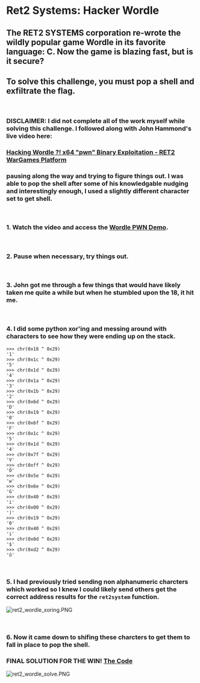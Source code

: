 # Ret2 Systems: Hacker Wordle  

## The RET2 SYSTEMS corporation re-wrote the wildly popular game Wordle in its favorite language: C. Now the game is blazing fast, but is it secure?  

## To solve this challenge, you must pop a shell and exfiltrate the flag.  

<br />

### DISCLAIMER: I did not complete all of the work myself while solving this challenge. I followed along with John Hammond's live video here:  

### <a href="https://www.youtube.com/watch?v=BGIW6Vx3Mq8" target="_blank">Hacking Wordle ?! x64 "pwn" Binary Exploitation - RET2 WarGames Platform</a>

### pausing along the way and trying to figure things out. I was able to pop the shell after some of his knowledgable nudging and interestingly enough, I used a slightly different character set to get shell.  

<br />

### 1. Watch the video and access the <a href="https://wargames.ret2.systems/levels#Demo#shmoo2022_pwn" target="_blank">Wordle PWN Demo</a>.  

<br />

### 2. Pause when necessary, try things out.  

<br />

### 3. John got me through a few things that would have likely taken me quite a while but when he stumbled upon the **18**, it hit me.  

<br />

### 4. I did some python xor'ing and messing around with characters to see how they were ending up on the stack.    

```
>>> chr(0x18 ^ 0x29)
'1'
>>> chr(0x1c ^ 0x29)
'5'
>>> chr(0x1d ^ 0x29)
'4'
>>> chr(0x1a ^ 0x29)
'3'
>>> chr(0x1b ^ 0x29)
'2'
>>> chr(0x6d ^ 0x29)
'D'
>>> chr(0x19 ^ 0x29)
'0'
>>> chr(0x6f ^ 0x29)
'F'
>>> chr(0x1c ^ 0x29)
'5'
>>> chr(0x1d ^ 0x29)
'4'
>>> chr(0x7f ^ 0x29)
'V'
>>> chr(0xff ^ 0x29)
'Ö'
>>> chr(0x5e ^ 0x29)
'w'
>>> chr(0x6e ^ 0x29)
'G'
>>> chr(0x40 ^ 0x29)
'i'
>>> chr(0x00 ^ 0x29)
')'
>>> chr(0x19 ^ 0x29)
'0'
>>> chr(0x40 ^ 0x29)
'i'
>>> chr(0x0d ^ 0x29)
'$'
>>> chr(0xd2 ^ 0x29)
'û'
```

<br />

### 5. I had previously tried sending non alphanumeric charcters which worked so I knew I could likely send others get the correct address results for the `ret2system` function.  

![ret2_wordle_xoring.PNG](/assets/img/ret2_wordle_xoring.PNG "RET2 Wordle Xor'ing")

<br />

### 6. Now it came down to shifing these charcters to get them to fall in place to pop the shell.  

### FINAL SOLUTION FOR THE WIN! <a href="https://github.com/Xf4kt0r/Xf4kt0r.github.io/blob/main/assets/code/ret2_wordle_exploit.py" target="_blank">The Code</a>  

![ret2_wordle_solve.PNG](/assets/img/ret2_wordle_solve.PNG "RET2 Wordle Solve")  
